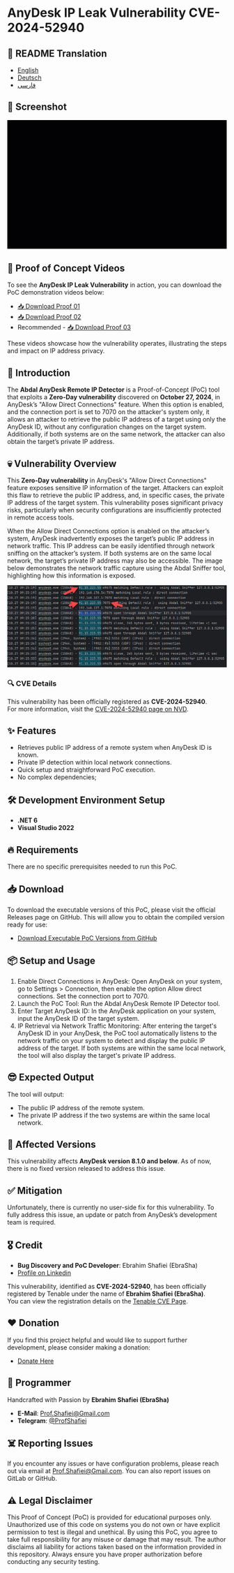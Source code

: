 # AnyDesk IP Leak Vulnerability CVE-2024-52940


## 🎤 README Translation
- [English](README.md)
- [Deutsch](README.de.md)
- [فارسی](README.fa.md)

## 📸 Screenshot

 <p align="center"><img src="abdal-anydesk-remote-ip-detector-proof.gif?raw=true"></p>

## 🎥 Proof of Concept Videos

To see the **AnyDesk IP Leak Vulnerability** in action, you can download the PoC demonstration videos below:

- [📥 Download Proof 01](https://github.com/ebrasha/abdal-anydesk-remote-ip-detector/raw/main/abdal-anydesk-remote-ip-detector-proof.mp4)
- [📥 Download Proof 02](https://github.com/ebrasha/abdal-anydesk-remote-ip-detector/raw/main/abdal-anydesk-remote-ip-detector-proof-2.mp4)
- Recommended - [📥 Download Proof 03](https://github.com/ebrasha/abdal-anydesk-remote-ip-detector/raw/main/abdal-anydesk-remote-ip-detector-proof-3.mp4)

These videos showcase how the vulnerability operates, illustrating the steps and impact on IP address privacy.

## 💎 Introduction
The **Abdal AnyDesk Remote IP Detector** is a Proof-of-Concept (PoC) tool that exploits a **Zero-Day vulnerability** discovered on **October 27, 2024**, in AnyDesk’s "Allow Direct Connections" feature. When this option is enabled, and the connection port is set to 7070 on the attacker's system only, it allows an attacker to retrieve the public IP address of a target using only the AnyDesk ID, without any configuration changes on the target system. Additionally, if both systems are on the same network, the attacker can also obtain the target’s private IP address.

## 💀 Vulnerability Overview
This **Zero-Day vulnerability** in AnyDesk's "Allow Direct Connections" feature exposes sensitive IP information of the target. Attackers can exploit this flaw to retrieve the public IP address, and, in specific cases, the private IP address of the target system. This vulnerability poses significant privacy risks, particularly when security configurations are insufficiently protected in remote access tools.

When the Allow Direct Connections option is enabled on the attacker’s system, AnyDesk inadvertently exposes the target’s public IP address in network traffic. This IP address can be easily identified through network sniffing on the attacker’s system. If both systems are on the same local network, the target’s private IP address may also be accessible. The image below demonstrates the network traffic capture using the Abdal Sniffer tool, highlighting how this information is exposed.

<p align="center"><img src="vulnerability-overview-01.png?raw=true"></p>

### 🔍 CVE Details
This vulnerability has been officially registered as **CVE-2024-52940**.  
For more information, visit the [CVE-2024-52940 page on NVD](https://nvd.nist.gov/vuln/detail/CVE-2024-52940).

## ✨ Features
* Retrieves public IP address of a remote system when AnyDesk ID is known.
* Private IP detection within local network connections.
* Quick setup and straightforward PoC execution.
* No complex dependencies;
 

## 🛠️ Development Environment Setup
- **.NET 6**
- **Visual Studio 2022**
 

## 🔥 Requirements
There are no specific prerequisites needed to run this PoC.

## 📥 Download
To download the executable versions of this PoC, please visit the official Releases page on GitHub. This will allow you to obtain the compiled version ready for use:

- [Download Executable PoC Versions from GitHub](https://github.com/ebrasha/abdal-anydesk-remote-ip-detector/releases)

 

## 📦 Setup and Usage
1. Enable Direct Connections in AnyDesk: Open AnyDesk on your system, go to Settings > Connection, then enable the option Allow direct connections. Set the connection port to 7070.
2. Launch the PoC Tool: Run the Abdal AnyDesk Remote IP Detector tool.
3. Enter Target AnyDesk ID: In the AnyDesk application on your system, input the AnyDesk ID of the target system.
4. IP Retrieval via Network Traffic Monitoring: After entering the target's AnyDesk ID in your AnyDesk, the PoC tool automatically listens to the network traffic on your system to detect and display the public IP address of the target. If both systems are within the same local network, the tool will also display the target's private IP address.


## 😎 Expected Output
The tool will output:

* The public IP address of the remote system.
* The private IP address if the two systems are within the same local network.

## 🛑 Affected Versions

This vulnerability affects **AnyDesk version 8.1.0 and below**. As of now, there is no fixed version released to address this issue.

## ✅ Mitigation
Unfortunately, there is currently no user-side fix for this vulnerability. To fully address this issue, an update or patch from AnyDesk’s development team is required.

## 🎖️ Credit
- **Bug Discovery and PoC Developer**: Ebrahim Shafiei (EbraSha)
- [Profile on Linkedin](https://www.linkedin.com/in/profshafiei/)


This vulnerability, identified as **CVE-2024-52940**, has been officially registered by Tenable under the name of **Ebrahim Shafiei (EbraSha)**.  
You can view the registration details on the [Tenable CVE Page](https://www.tenable.com/cve/CVE-2024-52940).


## ❤️ Donation
If you find this project helpful and would like to support further development, please consider making a donation:
- [Donate Here](https://ebrasha.com/abdal-donation)

## 🤵 Programmer
Handcrafted with Passion by **Ebrahim Shafiei (EbraSha)**
- **E-Mail**: Prof.Shafiei@Gmail.com
- **Telegram**: [@ProfShafiei](https://t.me/ProfShafiei)

## ☠️ Reporting Issues
If you encounter any issues or have configuration problems, please reach out via email at Prof.Shafiei@Gmail.com. You can also report issues on GitLab or GitHub.

## ⚠️  Legal Disclaimer
This Proof of Concept (PoC) is provided for educational purposes only. Unauthorized use of this code on systems you do not own or have explicit permission to test is illegal and unethical. By using this PoC, you agree to take full responsibility for any misuse or damage that may result. The author disclaims all liability for actions taken based on the information provided in this repository. Always ensure you have proper authorization before conducting any security testing.